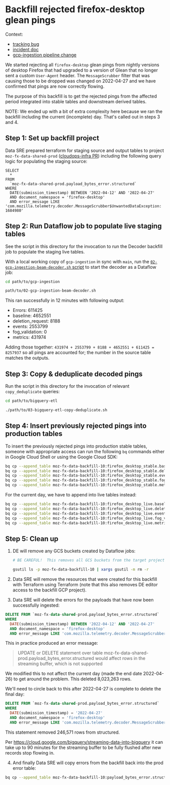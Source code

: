 # Backfill rejected firefox-desktop glean pings

Context:

- [tracking bug](https://bugzilla.mozilla.org/show_bug.cgi?id=1766424)
- [incident doc](https://docs.google.com/document/d/1QX13O-ivVRlZLUm7uAYSxE7UQLBoG4VSd-4ixx8yjgg/edit#)
- [gcp-ingestion pipeline change](https://github.com/mozilla/gcp-ingestion/pull/2064)

We started rejecting all `firefox-desktop` glean pings from nightly versions of
desktop Firefox that had upgraded to a version of Glean that no longer sent a
custom `User-Agent` header. The `MessageScrubber` filter that was causing those
to be dropped was changed on 2022-04-27 and we have confirmed that pings are now
correctly flowing.

The purpose of this backfill is to get the rejected pings from the affected period
integrated into stable tables and downstream derived tables.

NOTE: We ended up with a bit of extra complexity here because we ran the backfill
including the current (incomplete) day. That's called out in steps 3 and 4.

## Step 1: Set up backfill project

Data SRE prepared terraform for staging source and output tables to project
`moz-fx-data-shared-prod` ([cloudops-infra PR](https://github.com/mozilla-services/cloudops-infra/pull/4019))
including the following query logic for populating the staging source:

```
SELECT
  *
FROM
  `moz-fx-data-shared-prod.payload_bytes_error.structured`
WHERE
  DATE(submission_timestamp) BETWEEN '2022-04-12' AND '2022-04-27'
  AND document_namespace = 'firefox-desktop'
  AND error_message LIKE 'com.mozilla.telemetry.decoder.MessageScrubber$UnwantedDataException: 1684980'
```

## Step 2: Run Dataflow job to populate live staging tables

See the script in this directory for the invocation to run the Decoder backfill
job to populate the staging live tables.

With a local working copy of `gcp-ingestion` in sync with `main`, run the [`02-gcp-ingestion-beam-decoder.sh` script](02-gcp-ingestion-beam-decoder.sh) to start the decoder as a Dataflow job:

```bash
cd path/to/gcp-ingestion

path/to/02-gcp-ingestion-beam-decoder.sh
```

This ran successfully in 12 minutes with following output:

- Errors: 611425
- baseline: 4652551
- deletion_request: 8188
- events: 2553799
- fog_validation: 0
- metrics: 431974

Adding those together: `431974 + 2553799 + 8188 + 4652551 + 611425 = 8257937` so
all pings are accounted for; the number in the source table matches the outputs.

## Step 3: Copy & deduplicate decoded pings

Run the script in this directory for the invocation of relevant `copy_deduplicate` queries:

```bash
cd path/to/bigquery-etl

./path/to/03-bigquery-etl-copy-deduplicate.sh
```

## Step 4: Insert previously rejected pings into production tables

To insert the previously rejected pings into production stable tables, someone with appropriate access can run the following `bq` commands either in Google Cloud Shell or using the Google Cloud SDK:

```bash
bq cp --append_table moz-fx-data-backfill-10:firefox_desktop_stable.baseline_v1 moz-fx-data-shared-prod:firefox_desktop_stable.baseline_v1
bq cp --append_table moz-fx-data-backfill-10:firefox_desktop_stable.deletion_request_v1 moz-fx-data-shared-prod:firefox_desktop_stable.deletion_request_v1
bq cp --append_table moz-fx-data-backfill-10:firefox_desktop_stable.events_v1 moz-fx-data-shared-prod:firefox_desktop_stable.events_v1
bq cp --append_table moz-fx-data-backfill-10:firefox_desktop_stable.fog_validation_v1 moz-fx-data-shared-prod:firefox_desktop_stable.fog_validation_v1
bq cp --append_table moz-fx-data-backfill-10:firefox_desktop_stable.metrics_v1 moz-fx-data-shared-prod:firefox_desktop_stable.metrics_v1
```

For the current day, we have to append into live tables instead:

```bash
bq cp --append_table moz-fx-data-backfill-10:firefox_desktop_live.baseline_v1'$20220427' moz-fx-data-shared-prod:firefox_desktop_live.baseline_v1
bq cp --append_table moz-fx-data-backfill-10:firefox_desktop_live.deletion_request_v1'$20220427' moz-fx-data-shared-prod:firefox_desktop_live.deletion_request_v1
bq cp --append_table moz-fx-data-backfill-10:firefox_desktop_live.events_v1'$20220427' moz-fx-data-shared-prod:firefox_desktop_live.events_v1
bq cp --append_table moz-fx-data-backfill-10:firefox_desktop_live.fog_validation_v1'$20220427' moz-fx-data-shared-prod:firefox_desktop_live.fog_validation_v1
bq cp --append_table moz-fx-data-backfill-10:firefox_desktop_live.metrics_v1'$20220427' moz-fx-data-shared-prod:firefox_desktop_live.metrics_v1
```

## Step 5:  Clean up

1.  DE will remove any GCS buckets created by Dataflow jobs:

    ```bash
    # BE CAREFUL!  This removes all GCS buckets from the target project.  It cannot be undone.

    gsutil ls -p moz-fx-data-backfill-10 | xargs gsutil -m rm -r
    ```

2.  Data SRE will remove the resources that were created for this backfill with Terraform using Terraform (note that this also removes DE editor access to the backfill GCP project).

3.  Data SRE will delete the errors for the payloads that have now been successfully ingested:

```sql
DELETE FROM `moz-fx-data-shared-prod.payload_bytes_error.structured`
WHERE
  DATE(submission_timestamp) BETWEEN '2022-04-12' AND '2022-04-27'
  AND document_namespace = 'firefox-desktop'
  AND error_message LIKE 'com.mozilla.telemetry.decoder.MessageScrubber$UnwantedDataException: 1684980'
```

This in practice produced an error message:

> UPDATE or DELETE statement over table moz-fx-data-shared-prod.payload_bytes_error.structured would affect rows in the streaming buffer, which is not supported

We modified this to not affect the current day (made the end date 2022-04-26) to get around the problem. This deleted 8,023,263 rows.

We'll need to circle back to this after 2022-04-27 is complete to delete the final day:

```sql
DELETE FROM `moz-fx-data-shared-prod.payload_bytes_error.structured`
WHERE
  DATE(submission_timestamp) = '2022-04-27'
  AND document_namespace = 'firefox-desktop'
  AND error_message LIKE 'com.mozilla.telemetry.decoder.MessageScrubber$UnwantedDataException: 1684980'
```

This statement removed 246,571 rows from structured.

Per https://cloud.google.com/bigquery/streaming-data-into-bigquery it can take up to 90 minutes
for the streaming buffer to be fully flushed after new records stop flowing in.

4.  And finally Data SRE will copy errors from the backfill back into the prod error table:

```bash
bq cp --append_table moz-fx-data-backfill-10:payload_bytes_error.structured moz-fx-data-shared-prod:payload_bytes_error.structured
```
